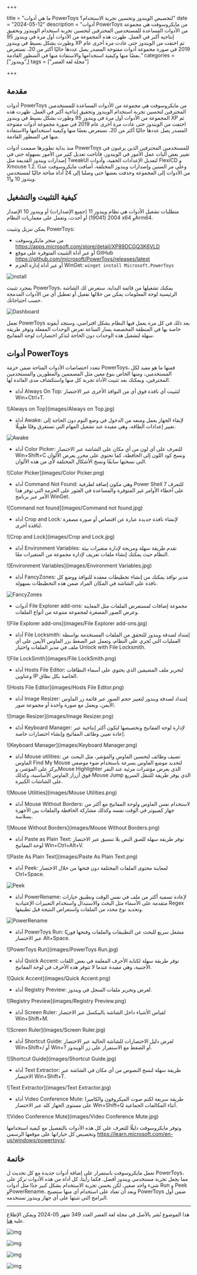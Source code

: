 +++

title = "ما هي أدوات PowerToys لتخصيص الويندوز وتحسين تجربة الاستخدام؟"
date = "2024-05-12"
description = "أدوات PowerToys من مايكروسوفت هي مجموعة من الأدوات المساعدة للمستخدمين المحترفين لتحسين تجربة استخدام الويندوز وتحقيق إنتاجية أكبر في العمل. ظهرت هذه المجموعة من الأدوات أول مرة في ويندوز 95 وطورت بشكل بسيط في ويندوز XP ثم اختفت من الويندوز حتى عادت مرة أخرى عام 2019 في صورة مجموعة أدوات مفتوحة المصدر يصل عددها حاليًا أكثر من 20، نستعرض بعضًا منها وكيفية استخدامها والاستفادة منها في السطور القادمة."
categories = ["ويندوز",]
tags = ["مجلة لغة العصر"]

+++

## مقدمة

أدوات PowerToys من مايكروسوفت هي مجموعة من الأدوات المساعدة للمستخدمين المحترفين لتحسين تجربة استخدام الويندوز وتحقيق إنتاجية أكبر في العمل. ظهرت هذه المجموعة من الأدوات أول مرة في ويندوز 95 وطورت بشكل بسيط في ويندوز XP ثم اختفت من الويندوز حتى عادت مرة أخرى عام 2019 في صورة مجموعة أدوات مفتوحة المصدر يصل عددها حاليًا أكثر من 20، نستعرض بعضًا منها وكيفية استخدامها والاستفادة منها في السطور القادمة.

منذ بداية تطويرها صممت أدوات PowerToys للمستخدمين المحترفين الذين يرغبون في تغيير بعض أليات عمل الأمور في الويندوز، فأتاحت تعديل كثير من الأمور بسهولة حتى في إصدارات ويندوز القديمة مثل TweakUI لتعديل الإعدادات الخفية، وأدوات FlexiCD و Xmouse 1.2. وعلى مر السنين وإصدارات ويندوز المختلفة، أضافت مايكروسوفت عددًا من الأدوات إلى المجموعة وحذفت بعضها حتى وصلنا إلى 24 أداة متاحة حاليًا لمستخدمي ويندوز 10 و11.

## كيفية التثبيت والتشغيل

متطلبات تشغيل الأدوات هي نظام ويندوز 11 (جميع الإصدارات) أو ويندوز 10 الإصدار 2004 (19041) أو أحدث، وتعمل على معماريات النظام x64 وArm64.

يمكن تنزيل وتثبيت PowerToys:

- من متجر مايكروسوفت <https://apps.microsoft.com/store/detail/XP89DCGQ3K6VLD>
- أو عبر أداة التثبيت المتوفرة على موقع GitHub <https://github.com/microsoft/PowerToys/releases/latest>
- أو عبر أداة إدارة الحزم WinGet: `winget install Microsoft.PowerToys`

![install](images/install.jpg)

بمجرد تثبيت PowerToys، يمكنك تشغيلها من قائمة البداية. ستعرض لك الشاشة الرئيسية لوحة المعلومات يمكن من خلالها تفعيل أو تعطيل أي من الأدوات المدمجة حسب احتياجاتك.

![Dashboard](images/Dashboard.jpg)

تعمل PowerToys بعد ذلك في كل مرة يعمل فيها النظام بشكل افتراضي، وستجد أيقونة خاصة بها في المنطقة المخصصة يسار الساعة تعرض الوحدات المفعلة وتوفر طريقة سهلة لتشغيل هذه الوحدات دون الحاجة لتذكر اختصارات لوحة المفاتيح.

## أدوات PowerToys

تتعدد اختصاصات الأدوات المتاحة ضمن حزمة PowerToys، فمنها ما هو مفيد لكل المستخدمين، ومنها الخاص بنوع معين مثل المصممين والمطورين والمستخدمين المحترفين، ويمكنك بعد تثبيت الأداة تجربة كل منها واستكشاف مدى الفائدة لها.

- أداة Always On Top: لتثبيت أي نافذة فوق أي من النوافذ الأخرى عبر الاختصار Win+Ctrl+T.

![Always on Top](images/Always on Top.jpg)

- أداة Awake: لإبقاء الجهاز يعمل ومنعه من الدخول في وضع النوم دون الحاجة إلى تغيير إعدادات الطاقة، وهي مفيدة عند تشغيل المهام التي تستغرق وقتًا طويلًا.

![Awake](images/Awake.png)

- أداة Color Picker: للتعرف على أي لون من أي مكان على الشاشة عبر الاختصار Win+Shift+C ونسخ كود اللون إلى الحافظة، كما تحتوي على محرر يعرض الألوان التي نسختها سابقًا ونسخ الأشكال المختلفة لأي من هذه الألوان.

![Color Picker](images/Color Picker.png)

- أداة Command Not Found: وهي مكون إضافة لطرفية Power Shell 7 للتعرف على أخطاء الأوامر غير المتوفرة والمساعدة في العثور على الحزمة التي توفر هذا الأمر عبر برنامج WinGet.

![Command not found](images/Command not found.jpg)

- أداة Crop and Lock: لإنشاء نافذة جديدة عبارة عن اقتصاص أو صورة مصغرة لنافذة أخرى.

![Crop and Lock](images/Crop and Lock.jpg)

- أداة Environment Variables: تقدم طريقة سهلة ومريحة لإدارة متغيرات بيئة النظام حيث يمكنك إنشاء ملفات تعريف لإدارة مجموعة من المتغيرات معًا.

![Environment Variables](images/Environment Variables.jpg)

- أداة FancyZones: مدير نوافذ يمكنك من إنشاء تخطيطات معقدة للنوافذ ووضع كل نافذة على الشاشة في المكان المراد ضمن هذه التخطيطات بسهولة.

![FancyZones](images/FancyZones.jpg)

- أدوات File Explorer add-ons: مجموعة إضافات لمستعرض الملفات مثل المعاينة وعرض الصور المصغرة لمجموعة متنوعة من أنواع الملفات.

![File Explorer add-ons](images/File Explorer add-ons.jpg)

- أداة File Locksmith: إمتداد لصدفة ويندوز للتحقق من الملفات المستخدمة بواسطة العمليات التي تُجري على النظام، وتعمل عبر الصغط بزر الماوس الأيمن على أي ملف في مدير الملفات واختيار Unlock with File Locksmith.

![File LockSmith](images/File LockSmith.png)

- أداة Hosts File Editor: لتحرير ملف المضيفين الذي يحتوي على أسماء النطاقات وعناوين IP الخاصة بكل نطاق.

![Hosts File Editor](images/Hosts File Editor.png)

- أداة Image Resizer: إمتداد لصدفة ويندوز لتغيير حجم الصور عبر قائمة زر الماوس الأيمن، ويعمل مع صورة واحدة أو مجموعة صور.

![Image Resizer](images/Image Resizer.png)

- أداة Keyboard Manager: لإدارة لوحة المفاتيح وتخصيصها لتكون أكثر إنتاجية عبر إعادة تعيين وظائف المفاتيح وإنشاء اختصارات خاصة.

![Keyboard Manager](images/Keyboard Manager.png)

- أداة Mouse utilities: تضيف وظائف لتحسين الماوس والمؤشر، مثل البحث عن الماوس Find My Mouse لتحديد موضع الماوس بسرعة باستخدام ضوء موضعي يركز على المؤشر، وMouse Highlighter الذي يعرض مؤشرات مرئية عند النقر فوق أزرار الماوس الأساسية، وكذلك Mouse Jump الذي يوفر طريقة للتنقل السريع على الشاشات الكبيرة.

![Mouse Utilities](images/Mouse Utilities.png)

- أداة Mouse Without Borders: لاستخدام نفس الماوس ولوحة المفاتيح مع أكثر من جهاز كمبيوتر في الوقت نفسه وكذلك مشاركة الحافظة والملفات بين الأجهزة بسلاسة.

![Mouse Without Borders](images/Mouse Without Borders.png)

- أداة Paste as Plain Text: توفر طريقة سهلة للصق النص بلا تنسيق عبر الاختصار لوحة المفاتيح Win+Ctrl+Alt+V.

![Paste As Plain Text](images/Paste As Plain Text.png)

- أداة Peek: لمعاينة محتوى الملفات المختلفة دون فتحها من خلال الاختصار Ctrl+Space.

![Peek](images/Peek.png)

- أداة PowerRename: لإعادة تسمية أكثر من ملف في نفس الوقت وتطبيق خيارات متقدمة على الأسماء مثل البحث والاستبدال واستخدام التعبيرات الإعتيادية Regex وتحديد نوع محدد من الملفات واستعراض النتيجة قبل تطبيقها.

![PowerRename](images/PowerRename.png)

- أداة PowerToys Run: مشغل سريع للبحث عن التطبيقات والملفات وفتحها فوريًا عبر الاختصار Alt+Space.

![PowerToys Run](images/PowerToys Run.jpg)

- أداة Quick Accent: توفر طريقة سهلة لكتابة الأحرف المعلمة في بعض اللغات الأجنبية، وهي مفيدة عندما لا تتوفر هذه الأحرف في لوحة المفاتيح.

![Quick Accent](images/Quick Accent.png)

- أداة Registry Preview: لعرض وتحرير ملفات السجل في ويندوز.

![Registry Preview](images/Registry Preview.png)

- أداة Screen Ruler: لقياس الأشياء داخل الشاشة بالبيكسل عبر الاختصار Win+Shift+M.

![Screen Ruler](images/Screen Ruler.jpg)

- أداة Shortcut Guide: لعرض دليل الاختصارات للشاشة الحالية عبر الاختصار Win+Shift+/ أو Win+? أو الضغط مع الاستمرار على زر الويندوز.

![Shortcut Guide](images/Shortcut Guide.jpg)

- أداة Text Extractor: طريقة سهلة لنسخ النصوص من أي مكان في الشاشة عبر الاختصار Win+Shift+T.

![Text Extractor](images/Text Extractor.jpg)

- أداة Video Conference Mute: طريقة سريعة لكتم صوت الميكروفون والكاميرا على مستوى الجهاز كله عبر الاختصار Win+Shift+Q أثناء المكالمات الجماعية.

![Video Conference Mute](images/Video Conference Mute.jpg)

وتوفر مايكروسوفت دليلًا للتعرف على كل هذه الأدوات بالتفصيل مع كيفية استخدامها وتخصيص كل خياراتها على موقعها الرسمي <https://learn.microsoft.com/en-us/windows/powertoys/>.

## خاتمة

تعمل مايكروسوفت باستمرار على إضافة أدوات جديدة مع كل تحديث ل PowerToys، مما يجعل تجربة مستخدمي ويندوز أفضل. فكما رأينا، كل أداة من هذه الأدوات تركز على شيء واحد صغير، لكن يحسن تجربة الاستخدام بشكل كبير جدًا مثل أدوات Run و Peek وPowerRename، وبعد أن تعتاد على استخدام أي منها ستصبح PowerToys ضمن أول البرامج التي تثبتها على أي جهاز ويندوز تستخدمه.


---

هذا الموضوع نُشر باﻷصل في مجلة لغة العصر العدد 349 شهر 05-2024 ويمكن الإطلاع عليه [هنا](https://drive.google.com/file/d/19fTh8f6RqITI3wtaHNYmRB8hOCYEP7hE/view?usp=drive_link).

![img](images/349-1.jpg)

![img](images/349-2.jpg)

![img](images/349-3.jpg)

![img](images/349-4.jpg)
